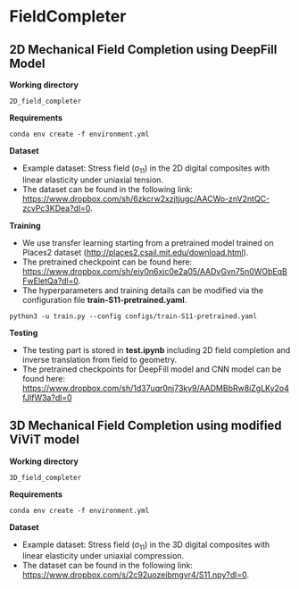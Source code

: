 # FieldCompleter

## 2D Mechanical Field Completion using DeepFill Model
**Working directory**
```
2D_field_completer
```
**Requirements**
```
conda env create -f environment.yml
```
**Dataset**
- Example dataset: Stress field (&sigma;<sub>11</sub>) in the 2D digital composites with linear elasticity under uniaxial tension.
- The dataset can be found in the following link: https://www.dropbox.com/sh/6zkcrw2xzjtjugc/AACWo-znV2ntQC-zcvPc3KDea?dl=0.

**Training**
- We use transfer learning starting from a pretrained model trained on Places2 dataset (http://places2.csail.mit.edu/download.html).
- The pretrained checkpoint can be found here: https://www.dropbox.com/sh/eiy0n6xjc0e2a05/AADvGvn75n0WObEqBFwEletQa?dl=0.
- The hyperparameters and training details can be modified via the configuration file **train-S11-pretrained.yaml**.
```
python3 -u train.py --config configs/train-S11-pretrained.yaml
```

**Testing**
- The testing part is stored in **test.ipynb** including 2D field completion and inverse translation from field to geometry. 
- The pretrained checkpoints for DeepFill model and CNN model can be found here: https://www.dropbox.com/sh/1d37uqr0nj73ky9/AADMBbRw8iZgLKy2o4fJlfW3a?dl=0

## 3D Mechanical Field Completion using modified ViViT model
**Working directory**
```
3D_field_completer
```
**Requirements**
```
conda env create -f environment.yml
```
**Dataset**
- Example dataset: Stress field (&sigma;<sub>11</sub>) in the 3D digital composites with linear elasticity under uniaxial compression.
- The dataset can be found in the following link: https://www.dropbox.com/s/2c92uozeibmgvr4/S11.npy?dl=0.
